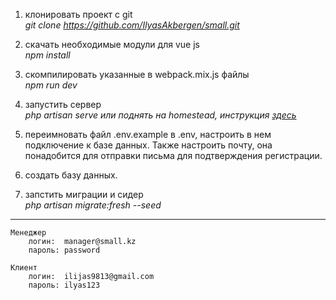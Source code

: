 
1. клонировать проект с git
   <br/><i>git clone https://github.com/IlyasAkbergen/small.git</i>
    
2. скачать необходимые модули для vue js
   <br/><i>npm install</i>
    
3. скомпилировать указанные в webpack.mix.js файлы
    <br/><i>npm run dev</i>
    
4. запустить сервер 
   <br/><i>php artisan serve или поднять на homestead, инструкция <a target="blank" href="https://laravel.com/docs/5.8/homestead">здесь</a></i>

5. переимновать файл .env.example в .env, настроить в нем подключение к базе данных. Также настроить почту, она понадобится для отправки письма для подтверждения регистрации.
    
6. создать базу данных.

7. запстить миграции и сидер
    <br/><i>php artisan migrate:fresh --seed</i>

<hr/>  

    Менеджер 
        логин:  manager@small.kz
        пароль: password
    
    Клиент
        логин:  ilijas9813@gmail.com
        пароль: ilyas123
            
